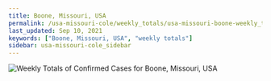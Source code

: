 ```yaml
---
title: Boone, Missouri, USA
permalink: /usa-missouri-cole/weekly_totals/usa-missouri-boone-weekly_totals.html
last_updated: Sep 10, 2021
keywords: ["Boone, Missouri, USA", "weekly totals"]
sidebar: usa-missouri-cole_sidebar
---
```


![Weekly Totals of Confirmed Cases for Boone, Missouri, USA](/covid_tracker/images/graphs/usa-missouri-boone-weekly_totals_graph.png)
